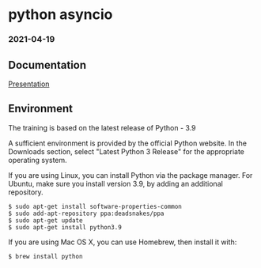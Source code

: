 # python asyncio
### 2021-04-19

## Documentation

[Presentation](https://infotraining.bitbucket.io/python-asyncio/)

## Environment

The training is based on the latest release of Python - 3.9

A sufficient environment is provided by the official Python website. In the Downloads section, select "Latest Python 3 Release" for the appropriate operating system.

If you are using Linux, you can install Python via the package manager. For Ubuntu, make sure you install version 3.9, by adding an additional repository.

```
$ sudo apt-get install software-properties-common
$ sudo add-apt-repository ppa:deadsnakes/ppa
$ sudo apt-get update
$ sudo apt-get install python3.9
```

If you are using Mac OS X, you can use Homebrew, then install it with:

```
$ brew install python
```
